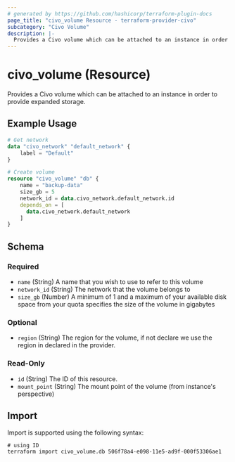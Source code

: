 ```yaml
---
# generated by https://github.com/hashicorp/terraform-plugin-docs
page_title: "civo_volume Resource - terraform-provider-civo"
subcategory: "Civo Volume"
description: |-
  Provides a Civo volume which can be attached to an instance in order to provide expanded storage.
---
```


# civo_volume (Resource)

Provides a Civo volume which can be attached to an instance in order to provide expanded storage.

## Example Usage

```terraform
# Get network
data "civo_network" "default_network" {
    label = "Default"
}

# Create volume
resource "civo_volume" "db" {
    name = "backup-data"
    size_gb = 5
    network_id = data.civo_network.default_network.id
    depends_on = [
      data.civo_network.default_network
    ]
}
```

<!-- schema generated by tfplugindocs -->
## Schema

### Required

- `name` (String) A name that you wish to use to refer to this volume
- `network_id` (String) The network that the volume belongs to
- `size_gb` (Number) A minimum of 1 and a maximum of your available disk space from your quota specifies the size of the volume in gigabytes

### Optional

- `region` (String) The region for the volume, if not declare we use the region in declared in the provider.

### Read-Only

- `id` (String) The ID of this resource.
- `mount_point` (String) The mount point of the volume (from instance's perspective)

## Import

Import is supported using the following syntax:

```shell
# using ID
terraform import civo_volume.db 506f78a4-e098-11e5-ad9f-000f53306ae1
```
